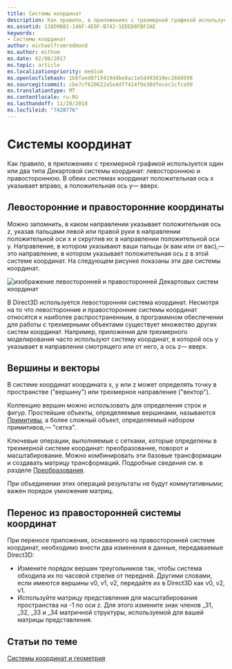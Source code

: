 ```yaml
---
title: Системы координат
description: Как правило, в приложениях с трехмерной графикой используется один или два типа Декартовой системы координат (левостороннюю и правостороннюю). В обеих системах координат положительная ось x указывает вправо, а положительная ось y— вверх.
ms.assetid: 138D9B81-146F-4E9F-B742-1EDED8FBF2AE
keywords:
- Системы координат
author: michaelfromredmond
ms.author: mithom
ms.date: 02/08/2017
ms.topic: article
ms.localizationpriority: medium
ms.openlocfilehash: 1b8faed0719419d4be8ac1e5d493610ec2660598
ms.sourcegitcommit: cbe7cf620622a5e4df7414f9e38dfecec1cfca99
ms.translationtype: MT
ms.contentlocale: ru-RU
ms.lasthandoff: 11/20/2018
ms.locfileid: "7428776"
---
```

# <a name="coordinate-systems"></a>Системы координат


Как правило, в приложениях с трехмерной графикой используется один или два типа Декартовой системы координат: левостороннюю и правостороннюю. В обеих системах координат положительная ось x указывает вправо, а положительная ось y— вверх.

## <a name="span-idleftandrighthandedcoordinatesspanspan-idleftandrighthandedcoordinatesspanspan-idleftandrighthandedcoordinatesspanleft-and-right-handed-coordinates"></a><span id="Left_and_right_handed_coordinates"></span><span id="left_and_right_handed_coordinates"></span><span id="LEFT_AND_RIGHT_HANDED_COORDINATES"></span>Левосторонние и правосторонние координаты


Можно запомнить, в каком направлении указывает положительная ось z, указав пальцами левой или правой руки в направлении положительной оси x и скруглив их в направлении положительной оси y. Направление, в котором указывают ваши пальцы (к вам или от вас),— это направление, в котором указывает положительная ось z в этой системе координат. На следующем рисунке показаны эти две системы координат.

![изображение левосторонней и правосторонней Декартовых систем координат](images/leftrght.png)

В Direct3D используется левосторонняя система координат. Несмотря на то что левосторонние и правосторонние системы координат относятся к наиболее распространенным, в программном обеспечении для работы с трехмерными объектами существует множество других систем координат. Например, приложения для трехмерного моделирования часто используют систему координат, в которой ось y указывает в направлении смотрящего или от него, а ось z— вверх.

## <a name="span-idverticesandvectorsspanspan-idverticesandvectorsspanspan-idverticesandvectorsspanvertices-and-vectors"></a><span id="Vertices_and_vectors"></span><span id="vertices_and_vectors"></span><span id="VERTICES_AND_VECTORS"></span>Вершины и векторы


В системе координат координата x, y или z может определять точку в пространстве ("вершину") или трехмерное направление ("вектор").

Коллекцию вершин можно использовать для определения строк и фигур. Простейшие объекты, определяемые вершинами, называются [Примитивы](primitives.md), а более сложный объект, определяемый набором примитивов,— "сетка".

Ключевые операции, выполняемые с сетками, которые определены в трехмерной системе координат: преобразование, поворот и масштабирование. Можно комбинировать эти базовые трансформации и создавать матрицу трансформаций. Подробные сведения см. в разделе [Преобразования](transforms.md).

При объединении этих операций результаты не будут коммутативными; важен порядок умножения матриц.

## <a name="span-idportingfromaright-handedcoordinatesystemspanspan-idportingfromaright-handedcoordinatesystemspanspan-idportingfromaright-handedcoordinatesystemspanporting-from-a-right-handed-coordinate-system"></a><span id="Porting_from_a_right-handed_coordinate_system"></span><span id="porting_from_a_right-handed_coordinate_system"></span><span id="PORTING_FROM_A_RIGHT-HANDED_COORDINATE_SYSTEM"></span>Перенос из правосторонней системы координат


При переносе приложения, основанного на правосторонней системе координат, необходимо внести два изменения в данные, передаваемые Direct3D:

-   Измените порядок вершин треугольников так, чтобы система обходила их по часовой стрелке от передней. Другими словами, если имеются вершины v0, v1, v2, передайте их в Direct3D как v0, v2, v1.
-   Используйте матрицу представления для масштабирования пространства на -1 по оси z. Для этого измените знак членов \_31, \_32, \_33 и \_34 матричной структуры, используемой для вашей матрицы представления.

## <a name="span-idrelated-topicsspanrelated-topics"></a><span id="related-topics"></span>Статьи по теме


[Системы координат и геометрия](coordinate-systems-and-geometry.md)

 

 




